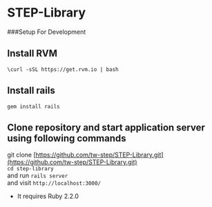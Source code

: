 # STEP-Library

###Setup For Development
## Install RVM
`\curl -sSL https://get.rvm.io | bash`

## Install rails
`gem install rails`

## Clone repository and start application server using following commands
git clone [https://github.com/tw-step/STEP-Library.git](https://github.com/tw-step/STEP-Library.git)
<br/>
`cd step-library`
<br/>
and run `rails server`
<br/>
and visit `http://localhost:3000/`
* It requires Ruby 2.2.0

